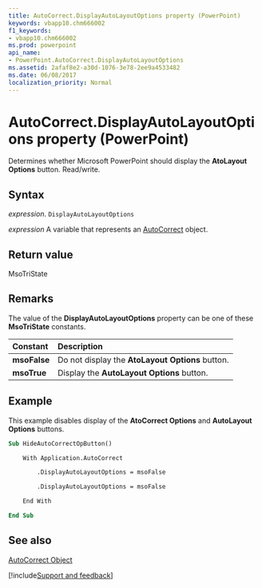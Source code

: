```yaml
---
title: AutoCorrect.DisplayAutoLayoutOptions property (PowerPoint)
keywords: vbapp10.chm666002
f1_keywords:
- vbapp10.chm666002
ms.prod: powerpoint
api_name:
- PowerPoint.AutoCorrect.DisplayAutoLayoutOptions
ms.assetid: 2afaf8e2-a30d-1076-3e78-2ee9a4533482
ms.date: 06/08/2017
localization_priority: Normal
---
```



# AutoCorrect.DisplayAutoLayoutOptions property (PowerPoint)

Determines whether Microsoft PowerPoint should display the **AtoLayout Options** button. Read/write.


## Syntax

_expression_. `DisplayAutoLayoutOptions`

_expression_ A variable that represents an [AutoCorrect](PowerPoint.AutoCorrect.md) object.


## Return value

MsoTriState


## Remarks

The value of the **DisplayAutoLayoutOptions** property can be one of these **MsoTriState** constants.



|Constant|Description|
|:-----|:-----|
|**msoFalse**|Do not display the **AtoLayout Options** button.|
|**msoTrue**| Display the **AutoLayout Options** button.|

## Example

This example disables display of the **AtoCorrect Options** and **AutoLayout Options** buttons.


```vb
Sub HideAutoCorrectOpButton()

    With Application.AutoCorrect

        .DisplayAutoLayoutOptions = msoFalse

        .DisplayAutoLayoutOptions = msoFalse

    End With

End Sub
```


## See also


[AutoCorrect Object](PowerPoint.AutoCorrect.md)

[!include[Support and feedback](~/includes/feedback-boilerplate.md)]